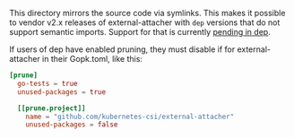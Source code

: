 This directory mirrors the source code via symlinks.
This makes it possible to vendor v2.x releases of
external-attacher with `dep` versions that do not
support semantic imports. Support for that is currently
[pending in dep](https://github.com/golang/dep/pull/1963).

If users of dep have enabled pruning, they must disable if
for external-attacher in their Gopk.toml, like this:

```toml
[prune]
  go-tests = true
  unused-packages = true

  [[prune.project]]
    name = "github.com/kubernetes-csi/external-attacher"
    unused-packages = false
```
